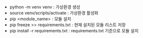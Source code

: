 - python -m venv venv : 가상환경 생성
- source venv/scripts/activate : 가상환경 활성화
- pip <module_name> : 모듈 설치
- pip freeze >> requirements.txt : 현재 설치된 모듈 리스트 저장
- pip install  -r requirements.txt : requirements.txt 기준으로 모듈 설치